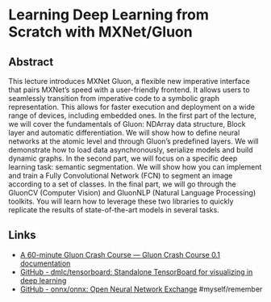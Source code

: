 # Learning Deep Learning from Scratch with MXNet/Gluon

## Abstract

This lecture introduces MXNet Gluon, a flexible new imperative interface that pairs MXNet’s speed with a user-friendly frontend. It allows users to seamlessly transition from imperative code to a symbolic graph representation. This allows for faster execution and deployment on a wide range of devices, including embedded ones. In the first part of the lecture, we will cover the fundamentals of Gluon: NDArray data structure, Block layer and automatic differentiation. We will show how to define neural networks at the atomic level and through Gluon’s predefined layers. We will demonstrate how to load data asynchronously, serialize models and build dynamic graphs. In the second part, we will focus on a specific deep learning task: semantic segmentation. We will show how you can implement and train a Fully Convolutional Network (FCN) to segment an image according to a set of classes. In the final part, we will go through the GluonCV (Computer Vision) and GluonNLP (Natural Language Processing) toolkits. You will learn how to leverage these two libraries to quickly replicate the results of state-of-the-art models in several tasks.

## Links

* [A 60-minute Gluon Crash Course — Gluon Crash Course 0.1 documentation](https://gluon-crash-course.mxnet.io)
* [GitHub - dmlc/tensorboard: Standalone TensorBoard for visualizing in deep learning](https://github.com/dmlc/tensorboard)
* [GitHub - onnx/onnx: Open Neural Network Exchange](https://github.com/onnx/onnx)
#myself/remember
